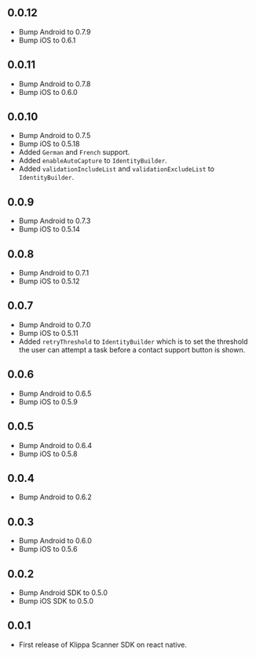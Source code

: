 ## 0.0.12

* Bump Android to 0.7.9
* Bump iOS to 0.6.1

## 0.0.11

* Bump Android to 0.7.8
* Bump iOS to 0.6.0

## 0.0.10

* Bump Android to 0.7.5
* Bump iOS to 0.5.18
* Added `German` and `French` support.
* Added `enableAutoCapture` to `IdentityBuilder`.
* Added `validationIncludeList` and `validationExcludeList` to `IdentityBuilder`.

## 0.0.9

* Bump Android to 0.7.3
* Bump iOS to 0.5.14

## 0.0.8

* Bump Android to 0.7.1
* Bump iOS to 0.5.12

## 0.0.7

* Bump Android to 0.7.0
* Bump iOS to 0.5.11
* Added `retryThreshold` to `IdentityBuilder` which is to set the threshold the user can attempt a task before a contact support button is shown.

## 0.0.6

* Bump Android to 0.6.5
* Bump iOS to 0.5.9

## 0.0.5

* Bump Android to 0.6.4
* Bump iOS to 0.5.8

## 0.0.4

* Bump Android to 0.6.2

## 0.0.3

* Bump Android to 0.6.0
* Bump iOS to 0.5.6

## 0.0.2

* Bump Android SDK to 0.5.0
* Bump iOS SDK to 0.5.0

## 0.0.1

* First release of Klippa Scanner SDK on react native.
